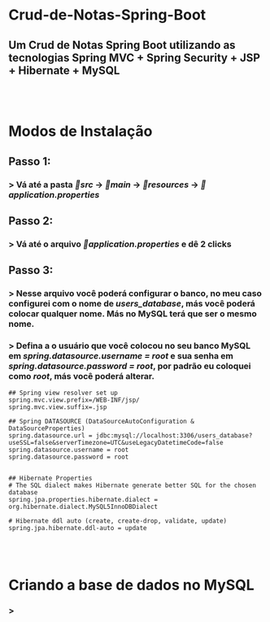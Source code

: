 # Crud-de-Notas-Spring-Boot
## Um Crud de Notas Spring Boot utilizando as tecnologias Spring MVC + Spring Security + JSP + Hibernate + MySQL
<br>
<br>

# Modos de Instalação
## Passo 1:
### > Vá até a pasta *📂src* -> *📂main* -> *📂resources* -> *📄application.properties*

## Passo 2:
### > Vá até o arquivo *📄application.properties* e dê 2 clicks 

## Passo 3:
### > Nesse arquivo você poderá configurar o banco, no meu caso configurei com o nome de *users_database*, más você poderá colocar qualquer nome. Más no MySQL terá que ser o mesmo nome. 
### > Defina a o usuário que você colocou no seu banco MySQL em *spring.datasource.username = root* e sua senha em *spring.datasource.password = root*, por padrão eu coloquei como *root*, más você poderá alterar.

```
## Spring view resolver set up
spring.mvc.view.prefix=/WEB-INF/jsp/
spring.mvc.view.suffix=.jsp

## Spring DATASOURCE (DataSourceAutoConfiguration & DataSourceProperties)
spring.datasource.url = jdbc:mysql://localhost:3306/users_database?useSSL=false&serverTimezone=UTC&useLegacyDatetimeCode=false
spring.datasource.username = root
spring.datasource.password = root


## Hibernate Properties
# The SQL dialect makes Hibernate generate better SQL for the chosen database
spring.jpa.properties.hibernate.dialect = org.hibernate.dialect.MySQL5InnoDBDialect

# Hibernate ddl auto (create, create-drop, validate, update)
spring.jpa.hibernate.ddl-auto = update
```
<br><br>
# Criando a base de dados no MySQL
### > 

